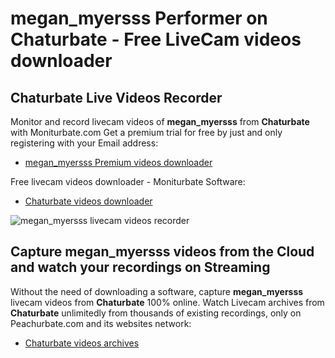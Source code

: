 # megan_myersss Performer on Chaturbate - Free LiveCam videos downloader

## Chaturbate Live Videos Recorder

Monitor and record livecam videos of **megan_myersss** from **Chaturbate** with Moniturbate.com
Get a premium trial for free by just and only registering with your Email address:
* [megan_myersss Premium videos downloader](https://moniturbate.com/request-demo-licence-key.html)

Free livecam videos downloader - Moniturbate Software:
* [Chaturbate videos downloader](https://moniturbate.com/moniturbate-download-software.html)

![megan_myersss livecam videos recorder](https://peachurnet.com/templates/moniturbate-software.png)


## Capture megan_myersss videos from the Cloud and watch your recordings on Streaming

Without the need of downloading a software, capture **megan_myersss** livecam videos from **Chaturbate** 100% online.
Watch Livecam archives from **Chaturbate** unlimitedly from thousands of existing recordings, only on Peachurbate.com and its websites network:
* [Chaturbate videos archives](https://peachurnet.com/)
